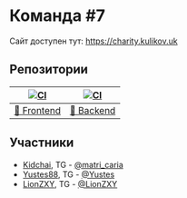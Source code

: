 # Команда #7

Сайт доступен тут: https://charity.kulikov.uk

## Репозитории

| [![CI](https://github.com/Junior-Hackathon-Charity-2023/frontend/actions/workflows/push.yml/badge.svg)](https://github.com/Junior-Hackathon-Charity-2023/frontend/actions/workflows/push.yml) | [![CI](https://github.com/Junior-Hackathon-Charity-2023/backend/actions/workflows/push.yml/badge.svg)](https://github.com/Junior-Hackathon-Charity-2023/backend/actions/workflows/push.yml) |
|:---------------------------------------------------------------------------------------------------------------------------------------------------------------------------------------------:|:-------------------------------------------------------------------------------------------------------------------------------------------------------------------------------------------:|
| [🎨 Frontend](https://github.com/Junior-Hackathon-Charity-2023/frontend)                                                                                                                       | [🤖 Backend](https://github.com/Junior-Hackathon-Charity-2023/backend)                                                                                                                       |

## Участники

- [Kidchai](https://github.com/Kidchai), TG - [@matri_caria](https://t.me/matri_caria)
- [Yustes88](https://github.com/Yustes88), TG - [@Yustes](https://t.me/Yustes)
- [LionZXY](https://github.com/LionZXY), TG - [@LionZXY](https://t.me/LionZXY)

